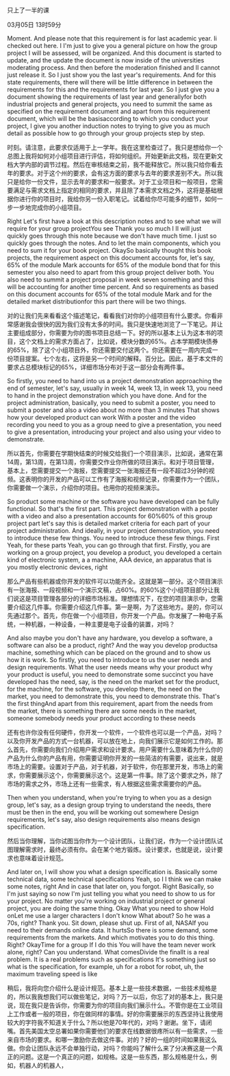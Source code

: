 只上了一半的课

03月05日 13时59分


Moment. And please note that this requirement is for last academic year. Ii checked out here. I I'm just to give you a general picture on how the group project I will be assessed, will be organized. And this document is started to update, and the update the document is now inside of the universities moderating process. And then before the moderation finished and II cannot just release it. So I just show you the last year's requirements. And for this state requirements, there will there will be little difference in between the requirements for this and the requirements for last year. So I just give you a document showing the requirements of last year and generallyfor both industrial projects and general projects, you need to summit the same as specified on the requirement document and apart from this requirement document, which will be the basisaccording to which you conduct your project, I give you another induction notes to trying to give you as much detail as possible how to go through your group projects step by step.

时刻。请注意，此要求仅适用于上一学年。我在这里检查过了。我只是想给你一个总图上我将如何对小组项目进行评估，将如何组织。开始更新此文档，现在更新文档大学内部的调节过程。然后在审核结束之前，我不能释放它。所以我只给你看去年的要求。对于这个州的要求，会有这方面的要求与去年的要求差别不大。所以我只是给你一份文件，显示去年的要求和一般要求。对于工业项目和一般项目，您需要满足与需求文档上指定的相同的要求，并且除了本需求文档之外，这将是基础根据你进行你的项目时，我给你另一份入职笔记。试着给你尽可能多的细节，如何一步一步地完成你的小组项目。

Right Let's first have a look at this description notes and to see what we will require for your group projectYou see Thank you so much I II will just quickly goes through this note because we don't have much time.  I just so quickly goes through the notes.  And to let the main components, which you need to sum it for your book project. OkaySo basically thought this book projects,  the requirement aspect on this document accounts for,  let's say, 65% of the module Mark accounts for 65% of the module bond that for this semester you also need to apart from this group project deliver both. You also need to summit a project proposal in week seven something and this will be accounting for another time percent. And so requirements as based on this document accounts for 65% of the total module Mark and for the detailed market distributionfor this part there will be two things.

对的让我们先来看看这个描述笔记，看看我们对你的小组项目有什么要求。你看非常感谢我会很快的因为我们没有太多的时间。我只是快速地浏览了一下笔记。并让主要组成部分，你需要为你的图书项目总结一下。好的所以基本上认为这本书的项目，这个文档上的需求方面占了，比如说，模块分数的65%。占本学期模块债券的65%，除了这个小组项目外，你还需要交付这两个。你还需要在一周内完成一份项目提案。七个左右，这将是另一个时间的解释。百分比。因此，基于本文件的要求占总模块标记的65%，详细市场分布对于这一部分会有两件事。

So firstly, you need to hand into us a project demonstration approaching the end of semester, let's say, usually in week 14, week 13, in week 13, you need to hand in the project demonstration which you have done. And for the project administration, basically, you need to submit a poster, you need to submit a poster and also a video about no more than 3 minutes That shows how your developed product can work With a poster and the video recording you need to you as a group need to give a presentation, you need to give a presentation, introducing your project and also using your video to demonstrate.

所以首先，你需要在学期快结束的时候交给我们一个项目演示，比如说，通常在第14周，第13周，在第13周，你需要交作业你所做的项目演示。和对于项目管理，基本上，您需要提交一个海报，您需要提交一张海报还有一段不超过3分钟的视频。这表明你的开发的产品可以工作有了海报和视频记录，你需要作为一个团队，你需要做一个演示，介绍你的项目。也用你的视频来演示。

So product some machine or the software you have developed can be fully functional.  So that's the first part.  This project demonstration with a poster with a video and also a presentation accounts for 60%60% of this group project part let's say this is detailed market criteria for each part of your project administration. And ideally, in your project demonstration, you need to introduce these few things. You need to introduce these few things. First Yeah,  for these parts Yeah, you can go through that first. Firstly,  you are working on a group project, you develop a product, you developed a certain kind of electronic system, a a machine, AAA device, an apparatus that is you mostly electronic devices, right

那么产品有些机器或你开发的软件可以功能齐全。这就是第一部分。这个项目演示有一张海报、一段视频和一个演示文稿，占60%。的60%这个小组项目部分让我们说这是项目管理各部分的详细市场标准。理想情况下，在您的项目演示中，您需要介绍这几件事。你需要介绍这几件事。第一是啊，为了这些地方。是的，你可以先通过那个。首先，你在做一个小组项目，你开发一个产品。你发展了一种电子系统，一种机器，一种设备，一种主要是电子设备的装置，对吗？

And also maybe you don't have any hardware, you develop a software, a software can also be a product, right? And the way you develop productsa machine, something which can be placed on the ground and to show us how it is work. So firstly,  you need to introduce to us the user needs and design requirements. What the user needs means why your product why your product is useful,  you need to demonstrate some succinct you have developed has the need, say, is the need on the market set for the product, for the machine, for the software, you develop there, the need on the market, you need to demonstrate this, you need to demonstrate this. That's the first thingAnd apart from this requirement, apart from the needs from the market,  there is something there are some needs in the market,  someone somebody needs your product according to these needs

还有也许你没有任何硬件，你开发一个软件，一个软件也可以是一个产品，对吗？以及你开发产品的方式一台机器，可以放在地上，向我们展示它是如何工作的。那么首先，你需要向我们介绍用户需求和设计要求。用户需要什么意味着为什么你的产品为什么你的产品有用，你需要证明你开发的一些简洁的有需要，说出来，就是市场上的需要。设置对于产品，对于机器，对于软件，你在那里开发，市场上的需求，你需要展示这个，你需要展示这个。这是第一件事。除了这个要求之外，除了市场的需求之外，市场上还有一些需求，有人根据这些需求需要你的产品。

Then when you understand, when you're trying to when you as a design group, let's say, as a design group trying to understand the needs, there must be then in the end, you will be working out somewhere Design requirements, let's say, also design requirements also means design specification.

然后当你理解，当你试图当你作为一个设计团队，让我们说，作为一个设计团队试图理解需求时，最终必须有你。会在某个地方锻炼。设计要求，也就是说，设计要求也意味着设计规范。

And later on,  I will show you what a design specification is. Basically some technical data, some technical specifications Yeah, so I I think we can make some notes, right And in case that later on, you forgot.  Right Basically,  so I'm just saying so now I'm just telling you what you need to show to us for your project. No matter you're working on industrial project or general project, you are doing the same thing. Okay What you need to show Hold onLet me use a larger characters I don't know What about? So he was a 70s, right? Thank you. Sit down, please shut up. First of all, NASAIf you need to their demands online data.  It hurtsSo there is some demand, some requirements from the markets. And which motivates you to do this thing. Right? OkayTime for a group If I do this You will have the team never work alone, right? Can you understand. What comesDivide the finalIt is a real problem. It is a real problems such as specifications It's something just so what is the specification, for example, uh for a robot for robot, uh, the maximum traveling speed is like

稍后，我将向您介绍什么是设计规范。基本上是一些技术数据，一些技术规格是的，所以我我想我们可以做些笔记，对吗？万一以后，你忘了对的基本上，我只是说，现在我只是告诉你，你需要为你的项目向我们展示什么。不管你是在工业项目上工作或者一般的项目，你在做同样的事情。好的你需要展示的东西坚持让我使用较大的字符我不知道关于什么？所以他是70年代的，对吗？谢谢。坐下，请闭嘴。首先美国太空总署如果你需要他们的要求在线数据很疼所以有一些需求，一些来自市场的要求。和哪一激励你去做这件事。对的？好的一组的时间如果我这么做。你会让团队永远不会单独行动，对吗？你能吗了解什么来了分决赛这是一个真正的问题。这是一个真正的问题，如规格。这是一些东西，那么规格是什么，例如，机器人的机器人，

